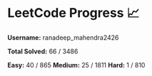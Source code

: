 # LeetCode Progress 📈
**Username:** ranadeep_mahendra2426

**Total Solved:** 66 / 3486

**Easy:** 40 / 865
**Medium:** 25 / 1811
**Hard:** 1 / 810
